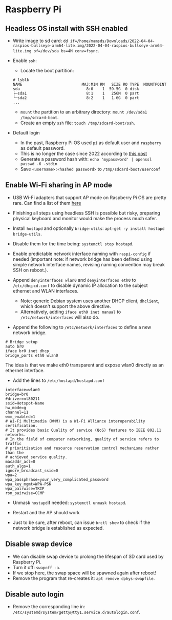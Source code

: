 # Raspberry Pi

## Headless OS install with SSH enabled

* Write image to sd card: `dd if=/home/mamsds/Downloads/2022-04-04-raspios-bullseye-arm64-lite.img/2022-04-04-raspios-bullseye-arm64-lite.img of=/dev/sda bs=4M conv=fsync`.

* Enable `ssh`:
  * Locate the boot partition:
  ```
  # lsblk
  NAME                          MAJ:MIN RM   SIZE RO TYPE  MOUNTPOINT
  sda                             8:0    1  59.5G  0 disk  
  ├─sda1                          8:1    1   256M  0 part  
  └─sda2                          8:2    1   1.6G  0 part 
  ...
  ```
  * `mount` the partition to an arbitrary directory: `mount /dev/sda1 /tmp/sdcard-boot`.
  * Create an empty `ssh` file: `touch /tmp/sdcard-boot/ssh`.


* Default login
  * In the past, Raspberry Pi OS used `pi` as default user and `raspberry` as default password.
  * This is no longer the case since 2022 according to [this post](https://www.raspberrypi.com/news/raspberry-pi-bullseye-update-april-2022/)
  * Generate a password hash with: `echo 'mypassword' | openssl passwd -6 -stdin`
  * Save `<username>:<hashed password>` to `/tmp/sdcard-boot/userconf`


## Enable Wi-Fi sharing in AP mode

* USB Wi-Fi adapters that support AP mode on Raspberry Pi OS are pretty rare. Can find a list of them [here](https://elinux.org/RPi_USB_Wi-Fi_Adapters)

* Finishing all steps using headless SSH is possible but risky, preparing physical keyboard and monitor would make 
the process much safer.

* Install `hostapd` and optionally `bridge-utils`: `apt-get -y install hostapd bridge-utils`.

* Disable them for the time being: `systemctl stop hostapd`.

* Enable predictable network interface naming with `raspi-config` if needed (important note:
if network bridge has been defined using simple network interface names, revising naming
convention may break SSH on reboot.).

* Append `denyinterfaces wlan0` and `denyinterfaces eth0` to `/etc/dhcpcd.conf`
to disable dynamic IP allocation to the subject ethernet and WLAN interfaces.
  * Note: generic Debian system uses another DHCP client, `dhclient`, which doesn't support the above directive.
  * Alternatively, adding `iface eth0 inet manual` to `/etc/network/interfaces` will also do.

* Append the following to `/etc/network/interfaces` to define a new network bridge.
```
# Bridge setup
auto br0
iface br0 inet dhcp
bridge_ports eth0 wlan0
```
The idea is that we make eth0 transparent and expose wlan0 directly as an ethernet interface.

* Add the lines to `/etc/hostapd/hostapd.conf`
```
interface=wlan0
bridge=br0
#driver=nl80211
ssid=Hotspot-Name
hw_mode=g
channel=11
wmm_enabled=1
# Wi-Fi Multimedia (WMM) is a Wi-Fi Alliance interoperability certification.
# It provides basic Quality of service (QoS) features to IEEE 802.11 networks.
# In the field of computer networking, quality of service refers to traffic
# prioritization and resource reservation control mechanisms rather than the
# achieved service quality.
macaddr_acl=0
auth_algs=1
ignore_broadcast_ssid=0
wpa=2
wpa_passphrase=your_very_complicated_password
wpa_key_mgmt=WPA-PSK
wpa_pairwise=TKIP
rsn_pairwise=CCMP
```

* Unmask `hostapd`if needed: `systemctl unmask hostapd`.

* Restart and the AP should work

* Just to be sure, after reboot, can issue `brctl show` to check if the network bridge is established as expected.

## Disable swap device

* We can disable swap device to prolong the lifespan of SD card used by Raspberry Pi.
* Turn it off: `swapoff -a`.
* If we stop here, the swap space will be spawned again after reboot!
* Remove the program that re-creates it: `apt remove dphys-swapfile`.

## Disable auto login
* Remove the corresponding line in: `/etc/systemd/system/getty@tty1.service.d/autologin.conf`.
